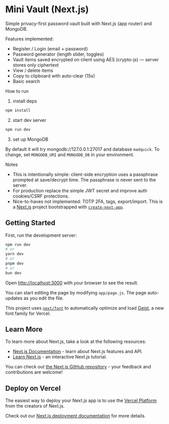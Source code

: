 # Mini Vault (Next.js)

Simple privacy-first password vault built with Next.js (app router) and MongoDB.

Features implemented:
- Register / Login (email + password)
- Password generator (length slider, toggles)
- Vault items saved encrypted on client using AES (crypto-js) — server stores only ciphertext
- View / delete items
- Copy to clipboard with auto-clear (15s)
- Basic search

How to run

1. install deps

```powershell
npm install
```

2. start dev server

```powershell
npm run dev
```

3. set up MongoDB

By default it will try mongodb://127.0.0.1:27017 and database `madquick`. To change, set `MONGODB_URI` and `MONGODB_DB` in your environment.

Notes
- This is intentionally simple: client-side encryption uses a passphrase prompted at save/decrypt time. The passphrase is never sent to the server.
- For production replace the simple JWT secret and improve auth cookies/CSRF protections.
- Nice-to-haves not implemented: TOTP 2FA, tags, export/import.
This is a [Next.js](https://nextjs.org) project bootstrapped with [`create-next-app`](https://nextjs.org/docs/app/api-reference/cli/create-next-app).

## Getting Started

First, run the development server:

```bash
npm run dev
# or
yarn dev
# or
pnpm dev
# or
bun dev
```

Open [http://localhost:3000](http://localhost:3000) with your browser to see the result.

You can start editing the page by modifying `app/page.js`. The page auto-updates as you edit the file.

This project uses [`next/font`](https://nextjs.org/docs/app/building-your-application/optimizing/fonts) to automatically optimize and load [Geist](https://vercel.com/font), a new font family for Vercel.

## Learn More

To learn more about Next.js, take a look at the following resources:

- [Next.js Documentation](https://nextjs.org/docs) - learn about Next.js features and API.
- [Learn Next.js](https://nextjs.org/learn) - an interactive Next.js tutorial.

You can check out [the Next.js GitHub repository](https://github.com/vercel/next.js) - your feedback and contributions are welcome!

## Deploy on Vercel

The easiest way to deploy your Next.js app is to use the [Vercel Platform](https://vercel.com/new?utm_medium=default-template&filter=next.js&utm_source=create-next-app&utm_campaign=create-next-app-readme) from the creators of Next.js.

Check out our [Next.js deployment documentation](https://nextjs.org/docs/app/building-your-application/deploying) for more details.
